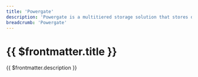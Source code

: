 ```yaml
---
title: 'Powergate'
description: 'Powergate is a multitiered storage solution that stores data with IPFS ("Hot" storage layer) and Filecoin ("Cold" storage layer)'
breadcrumb: 'Powergate'
---
```


# {{ $frontmatter.title }}

{{ $frontmatter.description }}
